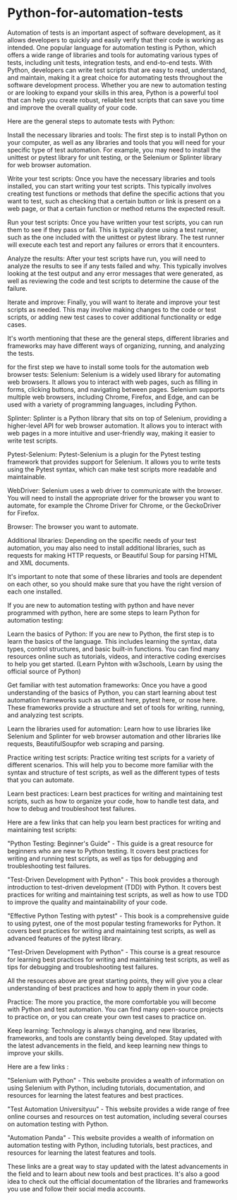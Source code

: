 # Python-for-automation-tests

Automation of tests is an important aspect of software development, as it allows developers to quickly and easily verify that their code is working as intended. One popular language for automation testing is Python, which offers a wide range of libraries and tools for automating various types of tests, including unit tests, integration tests, and end-to-end tests. With Python, developers can write test scripts that are easy to read, understand, and maintain, making it a great choice for automating tests throughout the software development process. Whether you are new to automation testing or are looking to expand your skills in this area, Python is a powerful tool that can help you create robust, reliable test scripts that can save you time and improve the overall quality of your code.

Here are the general steps to automate tests with Python:

Install the necessary libraries and tools: The first step is to install Python on your computer, as well as any libraries and tools that you will need for your specific type of test automation. For example, you may need to install the unittest or pytest library for unit testing, or the Selenium or Splinter library for web browser automation.

Write your test scripts: Once you have the necessary libraries and tools installed, you can start writing your test scripts. This typically involves creating test functions or methods that define the specific actions that you want to test, such as checking that a certain button or link is present on a web page, or that a certain function or method returns the expected result.

Run your test scripts: Once you have written your test scripts, you can run them to see if they pass or fail. This is typically done using a test runner, such as the one included with the unittest or pytest library. The test runner will execute each test and report any failures or errors that it encounters.

Analyze the results: After your test scripts have run, you will need to analyze the results to see if any tests failed and why. This typically involves looking at the test output and any error messages that were generated, as well as reviewing the code and test scripts to determine the cause of the failure.

Iterate and improve: Finally, you will want to iterate and improve your test scripts as needed. This may involve making changes to the code or test scripts, or adding new test cases to cover additional functionality or edge cases.

It's worth mentioning that these are the general steps, different libraries and frameworks may have different ways of organizing, running, and analyzing the tests.

for the first step we have to install some tools for the automation web browser tests: Selenium: Selenium is a widely used library for automating web browsers. It allows you to interact with web pages, such as filling in forms, clicking buttons, and navigating between pages. Selenium supports multiple web browsers, including Chrome, Firefox, and Edge, and can be used with a variety of programming languages, including Python.

Splinter: Splinter is a Python library that sits on top of Selenium, providing a higher-level API for web browser automation. It allows you to interact with web pages in a more intuitive and user-friendly way, making it easier to write test scripts.

Pytest-Selenium: Pytest-Selenium is a plugin for the Pytest testing framework that provides support for Selenium. It allows you to write tests using the Pytest syntax, which can make test scripts more readable and maintainable.

WebDriver: Selenium uses a web driver to communicate with the browser. You will need to install the appropriate driver for the browser you want to automate, for example the Chrome Driver for Chrome, or the GeckoDriver for Firefox.

Browser: The browser you want to automate.

Additional libraries: Depending on the specific needs of your test automation, you may also need to install additional libraries, such as requests for making HTTP requests, or Beautiful Soup for parsing HTML and XML documents.

It's important to note that some of these libraries and tools are dependent on each other, so you should make sure that you have the right version of each one installed.

If you are new to automation testing with python and have never programmed with python, here are some steps to learn Python for automation testing:

Learn the basics of Python: If you are new to Python, the first step is to learn the basics of the language. This includes learning the syntax, data types, control structures, and basic built-in functions. You can find many resources online such as tutorials, videos, and interactive coding exercises to help you get started. (Learn Pyhton with w3schools, Learn by using the official source of Python)

Get familiar with test automation frameworks: Once you have a good understanding of the basics of Python, you can start learning about test automation frameworks such as unittest here, pytest here, or nose here. These frameworks provide a structure and set of tools for writing, running, and analyzing test scripts.

Learn the libraries used for automation: Learn how to use libraries like Selenium and Splinter for web browser automation and other libraries like requests, BeautifulSoupfor web scraping and parsing.

Practice writing test scripts: Practice writing test scripts for a variety of different scenarios. This will help you to become more familiar with the syntax and structure of test scripts, as well as the different types of tests that you can automate.

Learn best practices: Learn best practices for writing and maintaining test scripts, such as how to organize your code, how to handle test data, and how to debug and troubleshoot test failures.

Here are a few links that can help you learn best practices for writing and maintaining test scripts:

"Python Testing: Beginner's Guide" - This guide is a great resource for beginners who are new to Python testing. It covers best practices for writing and running test scripts, as well as tips for debugging and troubleshooting test failures.

"Test-Driven Development with Python" - This book provides a thorough introduction to test-driven development (TDD) with Python. It covers best practices for writing and maintaining test scripts, as well as how to use TDD to improve the quality and maintainability of your code.

"Effective Python Testing with pytest" - This book is a comprehensive guide to using pytest, one of the most popular testing frameworks for Python. It covers best practices for writing and maintaining test scripts, as well as advanced features of the pytest library.

"Test-Driven Development with Python" - This course is a great resource for learning best practices for writing and maintaining test scripts, as well as tips for debugging and troubleshooting test failures.

All the resources above are great starting points, they will give you a clear understanding of best practices and how to apply them in your code.

Practice: The more you practice, the more comfortable you will become with Python and test automation. You can find many open-source projects to practice on, or you can create your own test cases to practice on.

Keep learning: Technology is always changing, and new libraries, frameworks, and tools are constantly being developed. Stay updated with the latest advancements in the field, and keep learning new things to improve your skills.

Here are a few links :

"Selenium with Python" - This website provides a wealth of information on using Selenium with Python, including tutorials, documentation, and resources for learning the latest features and best practices.

"Test Automation Universityuu" - This website provides a wide range of free online courses and resources on test automation, including several courses on automation testing with Python.

"Automation Panda" - This website provides a wealth of information on automation testing with Python, including tutorials, best practices, and resources for learning the latest features and tools.

These links are a great way to stay updated with the latest advancements in the field and to learn about new tools and best practices. It's also a good idea to check out the official documentation of the libraries and frameworks you use and follow their social media accounts.
